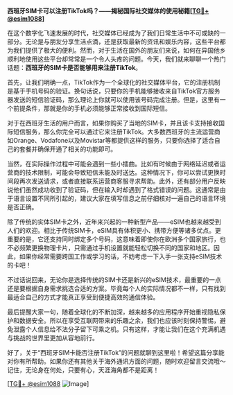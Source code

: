 **西班牙SIM卡可以注册TikTok吗？——揭秘国际社交媒体的使用秘籍[[TG💪+ @esim1088](https://t.me/s/esim1088)]**

在这个数字化飞速发展的时代，社交媒体已经成为了我们日常生活中不可或缺的一部分。无论是与朋友分享生活点滴，还是获取最新的资讯和娱乐内容，这些平台都为我们提供了极大的便利。然而，对于生活在国外的朋友们来说，如何在异国他乡顺利地使用这些平台却常常是一个令人头疼的问题。今天，我们就来聊聊一个热门话题：**西班牙的SIM卡是否能够用来注册TikTok**。

首先，让我们明确一点，TikTok作为一个全球化的社交媒体平台，它的注册机制是基于手机号码的验证。换句话说，只要你的手机能够接收来自TikTok官方服务器发送的短信验证码，那么理论上你就可以使用该号码完成注册。但是，这里有一个前提条件，那就是你的手机必须能够正常接收到国际短信。

对于在西班牙生活的用户而言，如果你购买了当地的SIM卡，并且该卡支持接收国际短信服务，那么你完全可以通过它来注册TikTok。大多数西班牙的主流运营商如Orange、Vodafone以及Movistar等都提供这样的服务，只要你选择了适合自己的套餐并确保开通了相关的功能即可。

当然，在实际操作过程中可能会遇到一些小插曲。比如有时候由于网络延迟或者运营商的技术限制，可能会导致短信未能及时送达。这种情况下，你可以尝试更换时间段再次发送请求，或者直接联系运营商客服寻求帮助。此外，还有部分用户反映说他们虽然成功收到了验证码，但在输入时却遇到了格式错误的问题。这通常是由于语言设置不同所引起的，建议大家在填写信息之前仔细核对一遍自己的语言环境是否正确。

除了传统的实体SIM卡之外，近年来兴起的一种新型产品——eSIM也越来越受到人们的欢迎。相比于传统SIM卡，eSIM具有体积更小、携带方便等诸多优点。更重要的是，它还支持同时绑定多个号码，这意味着即使你在欧洲多个国家旅行，也不必频繁更换物理卡片，只需通过手机设置就能轻松切换不同的国家和地区。因此，如果你经常需要跨国工作或学习的话，不妨考虑一下入手一张支持eSIM技术的卡吧！

不过话说回来，无论你是选择传统的SIM卡还是新兴的eSIM技术，最重要的一点还是要根据自身需求挑选合适的方案。毕竟每个人的实际情况都不一样，只有找到最适合自己的方式才能真正享受到便捷高效的通信体验。

最后提醒大家一句，随着全球化的不断加深，越来越多的应用程序开始重视隐私保护和数据安全。所以在享受互联网带来的乐趣之余，我们也应该时刻保持警惕，避免泄露个人信息给不法分子留下可乘之机。只有这样，才能让我们在这个充满机遇与挑战的世界里更加从容地前行。

好了，关于“西班牙SIM卡能否注册TikTok”的问题就聊到这里啦！希望这篇分享能对你有所帮助。如果你还有其他关于海外通讯方面的问题，随时欢迎留言交流哦～记住，无论身在何处，只要有心，天涯海角都不是距离！

[[TG💪+ @esim1088](https://t.me/s/esim1088) ![Image](https://i.postimg.cc/4NQfJmqS/Snipaste-2025-05-13-00-14-12.png)]